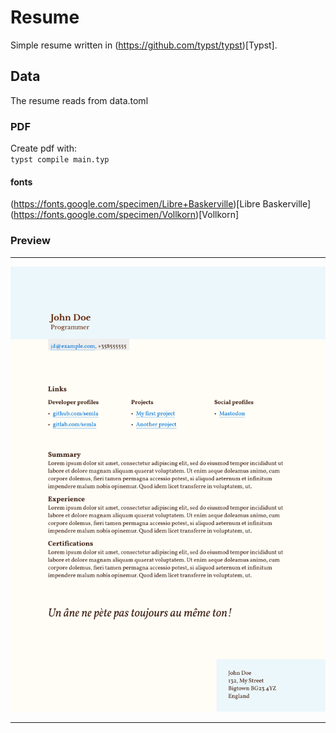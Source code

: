 # Resume
Simple resume written in (https://github.com/typst/typst)[Typst].
## Data
The resume reads from data.toml

### PDF
Create pdf with:\
`typst compile main.typ`

#### fonts
(https://fonts.google.com/specimen/Libre+Baskerville)[Libre Baskerville]
(https://fonts.google.com/specimen/Vollkorn)[Vollkorn]

### Preview

---

![](thumbnail.png)

---
